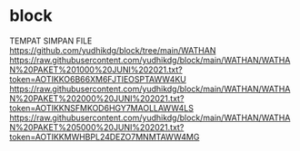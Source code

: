 # block
TEMPAT SIMPAN FILE
https://github.com/yudhikdg/block/tree/main/WATHAN
https://raw.githubusercontent.com/yudhikdg/block/main/WATHAN/WATHAN%20PAKET%201000%20JUNI%202021.txt?token=AOTIKKO6B66XM6FJTIEOSPTAWW4KU
https://raw.githubusercontent.com/yudhikdg/block/main/WATHAN/WATHAN%20PAKET%202000%20JUNI%202021.txt?token=AOTIKKNSFMKOD6HGY7MAOLLAWW4LS
https://raw.githubusercontent.com/yudhikdg/block/main/WATHAN/WATHAN%20PAKET%205000%20JUNI%202021.txt?token=AOTIKKMWHBPL24DEZO7MNMTAWW4MG
